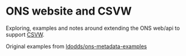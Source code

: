# ONS website and CSVW

Exploring, examples and notes around extending the ONS web/api to support [CSVW](https://www.w3.org/ns/csvw).

Original examples from [ldodds/ons-metadata-examples](https://github.com/ldodds/ons-metadata-examples/tree/master/csvw)